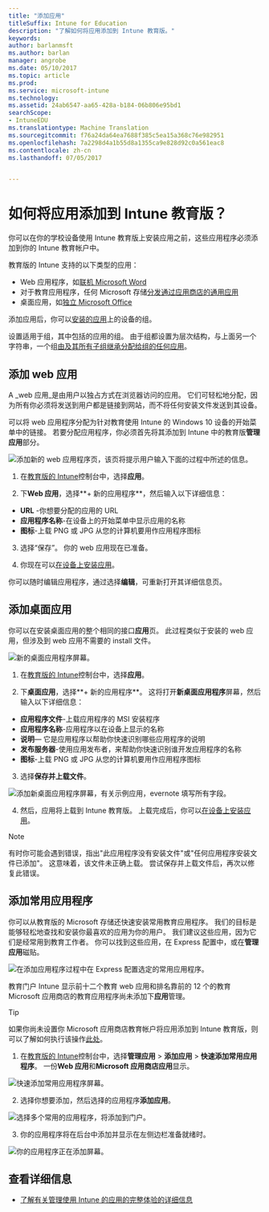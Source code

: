 ```yaml
---
title: "添加应用"
titleSuffix: Intune for Education
description: "了解如何将应用添加到 Intune 教育版。"
keywords: 
author: barlanmsft
ms.author: barlan
manager: angrobe
ms.date: 05/10/2017
ms.topic: article
ms.prod: 
ms.service: microsoft-intune
ms.technology: 
ms.assetid: 24ab6547-aa65-428a-b184-06b806e95bd1
searchScope:
- IntuneEDU
ms.translationtype: Machine Translation
ms.sourcegitcommit: f76a24da64ea7688f385c5ea15a368c76e982951
ms.openlocfilehash: 7a2298d4a1b55d8a1355ca9e828d92c0a561eac8
ms.contentlocale: zh-cn
ms.lasthandoff: 07/05/2017


---
```


# <a name="how-do-i-add-apps-to-intune-for-education"></a>如何将应用添加到 Intune 教育版？

你可以在你的学校设备使用 Intune 教育版上安装应用之前，这些应用程序必须添加到你的 Intune 教育帐户中。

教育版的 Intune 支持的以下类型的应用：
- Web 应用程序，如[联机 Microsoft Word](https://office.live.com/start/Word.aspx)
- 对于教育应用程序，任何 Microsoft 存储[分发通过应用商店的通用应用](https://technet.microsoft.com/itpro/windows/manage/apps-in-windows-store-for-business)
- 桌面应用，如[独立 Microsoft Office](https://products.office.com/products)

添加应用后，你可以[安装的应用](install-apps.md)上的设备的组。

设置适用于组，其中包括的应用的组。 由于组都设置为层次结构，与上面另一个字符串，一个组[由及其所有子组继承分配给组的任何应用](settings-inheritance.md)。

## <a name="add-web-apps"></a>添加 web 应用

A _web 应用_是由用户以独占方式在浏览器访问的应用。 它们可轻松地分配，因为所有你必须将发送到用户都是链接到网站，而不将任何安装文件发送到其设备。

可以将 web 应用程序分配为针对教育使用 Intune 的 Windows 10 设备的开始菜单中的链接。 若要分配应用程序，你必须首先将其添加到 Intune 中的教育版**管理应用**部分。

  ![添加新的 web 应用程序页，该页将提示用户输入下面的过程中所述的信息。](./media/apps-001-add-webapp.png)

1. 在[教育版的 Intune](https://intuneeducation.portal.azure.com)控制台中，选择**应用**。

2. 下**Web 应用**，选择**+ 新的应用程序**，然后输入以下详细信息：
 * **URL** -你想要分配的应用的 URL
 * **应用程序名称**-在设备上的开始菜单中显示应用的名称
 * **图标**-上载 PNG 或 JPG 从您的计算机要用作应用程序图标

3. 选择“保存”。 你的 web 应用现在已准备。

4. 你现在可以[在设备上安装应用](install-apps.md)。

你可以随时编辑应用程序，通过选择**编辑**，可重新打开其详细信息页。

## <a name="add-desktop-apps"></a>添加桌面应用

你可以在安装桌面应用的整个相同的接口**应用**页。 此过程类似于安装的 web 应用，但涉及到 web 应用不需要的 install 文件。

![新的桌面应用程序屏幕。](./media/apps-003-add-desktop-app.png)

1. 在[教育版的 Intune](https://intuneeducation.portal.azure.com)控制台中，选择**应用**。

2. 下**桌面应用**，选择**+ 新的应用程序**。 这将打开**新桌面应用程序**屏幕，然后输入以下详细信息：
 * **应用程序文件**-上载应用程序的 MSI 安装程序
 * **应用程序名称**-应用程序以在设备上显示的名称
 * **说明**— 它是应用程序以帮助你快速识别哪些应用程序的说明
 * **发布服务器**-使用应用发布者，来帮助你快速识别谁开发应用程序的名称
 * **图标**-上载 PNG 或 JPG 从您的计算机要用作应用程序图标

3. 选择**保存并上载文件**。

  ![添加新桌面应用程序屏幕，有关示例应用，evernote 填写所有字段。](./media/apps-004-filled-out-desktop-app.png)

4. 然后，应用将上载到 Intune 教育版。 上载完成后，你可以[在设备上安装应用](install-apps.md)。

> [!NOTE]
> 有时你可能会遇到错误，指出"此应用程序没有安装文件"或"任何应用程序安装文件已添加"。 这意味着，该文件未正确上载。 尝试保存并上载文件后，再次以修复此错误。

## <a name="add-popular-apps"></a>添加常用应用程序

你可以从教育版的 Microsoft 存储还快速安装常用教育应用程序。 我们的目标是能够轻松地查找和安装你最喜欢的应用为你的用户。 我们建议这些应用，因为它们是经常用到教育工作者。 你可以找到这些应用，在 Express 配置中，或在**管理应用**磁贴。

  ![在添加应用程序过程中在 Express 配置选定的常用应用程序。](./media/apps-005-popular-apps.png)

教育门户 Intune 显示前十二个教育 web 应用和排名靠前的 12 个的教育 Microsoft 应用商店的教育应用程序尚未添加下**应用**管理。

> [!TIP]
> 如果你尚未设置你 Microsoft 应用商店教育帐户将应用添加到 Intune 教育版，则可以了解如何执行该操作[此处](acquire-store-apps.md)。

1. 在[教育版的 Intune](https://intuneeducation.portal.azure.com)控制台中，选择**管理应用** > **添加应用** > **快速添加常用应用程序**。 一份**Web 应用**和**Microsoft 应用商店应用**显示。

  ![快速添加常用应用程序屏幕。](./media/apps-006-add-popular-apps.png)

2. 选择你想要添加，然后选择的应用程序**添加应用**。

  ![选择多个常用的应用程序，将添加到门户。](./media/apps-007-select-multiple-popular-apps.png)

3. 你的应用程序将在后台中添加并显示在左侧边栏准备就绪时。

  ![你的应用程序正在添加屏幕。](./media/apps-008-your-popular-apps-are-being-added.png)

## <a name="find-out-more"></a>查看详细信息

- [了解有关管理使用 Intune 的应用的完整体验的详细信息](https://docs.microsoft.com/intune/deploy-use/add-apps)

